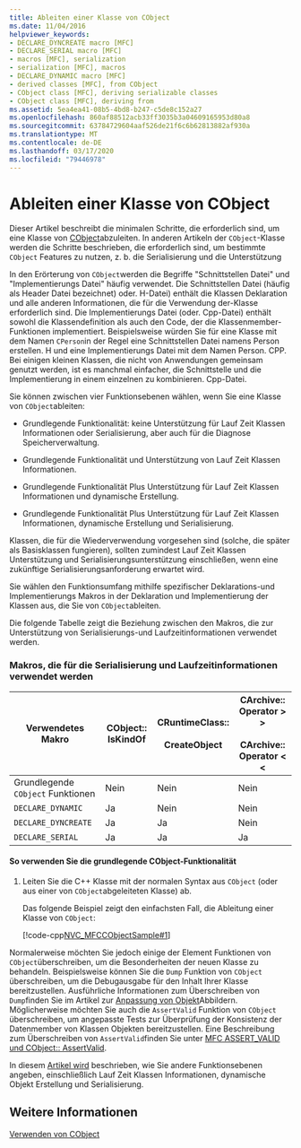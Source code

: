 ```yaml
---
title: Ableiten einer Klasse von CObject
ms.date: 11/04/2016
helpviewer_keywords:
- DECLARE_DYNCREATE macro [MFC]
- DECLARE_SERIAL macro [MFC]
- macros [MFC], serialization
- serialization [MFC], macros
- DECLARE_DYNAMIC macro [MFC]
- derived classes [MFC], from CObject
- CObject class [MFC], deriving serializable classes
- CObject class [MFC], deriving from
ms.assetid: 5ea4ea41-08b5-4bd8-b247-c5de8c152a27
ms.openlocfilehash: 860af88512acb33ff3035b3a04609165953d80a8
ms.sourcegitcommit: 63784729604aaf526de21f6c6b62813882af930a
ms.translationtype: MT
ms.contentlocale: de-DE
ms.lasthandoff: 03/17/2020
ms.locfileid: "79446978"
---
```

# <a name="deriving-a-class-from-cobject"></a>Ableiten einer Klasse von CObject

Dieser Artikel beschreibt die minimalen Schritte, die erforderlich sind, um eine Klasse von [CObject](../mfc/reference/cobject-class.md)abzuleiten. In anderen Artikeln der `CObject`-Klasse werden die Schritte beschrieben, die erforderlich sind, um bestimmte `CObject` Features zu nutzen, z. b. die Serialisierung und die Unterstützung

In den Erörterung von `CObject`werden die Begriffe "Schnittstellen Datei" und "Implementierungs Datei" häufig verwendet. Die Schnittstellen Datei (häufig als Header Datei bezeichnet) oder. H-Datei) enthält die Klassen Deklaration und alle anderen Informationen, die für die Verwendung der-Klasse erforderlich sind. Die Implementierungs Datei (oder. Cpp-Datei) enthält sowohl die Klassendefinition als auch den Code, der die Klassenmember-Funktionen implementiert. Beispielsweise würden Sie für eine Klasse mit dem Namen `CPerson`in der Regel eine Schnittstellen Datei namens Person erstellen. H und eine Implementierungs Datei mit dem Namen Person. CPP. Bei einigen kleinen Klassen, die nicht von Anwendungen gemeinsam genutzt werden, ist es manchmal einfacher, die Schnittstelle und die Implementierung in einem einzelnen zu kombinieren. Cpp-Datei.

Sie können zwischen vier Funktionsebenen wählen, wenn Sie eine Klasse von `CObject`ableiten:

- Grundlegende Funktionalität: keine Unterstützung für Lauf Zeit Klassen Informationen oder Serialisierung, aber auch für die Diagnose Speicherverwaltung.

- Grundlegende Funktionalität und Unterstützung von Lauf Zeit Klassen Informationen.

- Grundlegende Funktionalität Plus Unterstützung für Lauf Zeit Klassen Informationen und dynamische Erstellung.

- Grundlegende Funktionalität Plus Unterstützung für Lauf Zeit Klassen Informationen, dynamische Erstellung und Serialisierung.

Klassen, die für die Wiederverwendung vorgesehen sind (solche, die später als Basisklassen fungieren), sollten zumindest Lauf Zeit Klassen Unterstützung und Serialisierungsunterstützung einschließen, wenn eine zukünftige Serialisierungsanforderung erwartet wird.

Sie wählen den Funktionsumfang mithilfe spezifischer Deklarations-und Implementierungs Makros in der Deklaration und Implementierung der Klassen aus, die Sie von `CObject`ableiten.

Die folgende Tabelle zeigt die Beziehung zwischen den Makros, die zur Unterstützung von Serialisierungs-und Laufzeitinformationen verwendet werden.

### <a name="macros-used-for-serialization-and-run-time-information"></a>Makros, die für die Serialisierung und Laufzeitinformationen verwendet werden

|Verwendetes Makro|CObject:: IsKindOf|CRuntimeClass::<br /><br /> CreateObject|CArchive:: Operator > ><br /><br /> CArchive:: Operator < <|
|----------------|-----------------------|--------------------------------------|-------------------------------------------------------|
|Grundlegende `CObject` Funktionen|Nein|Nein|Nein|
|`DECLARE_DYNAMIC`|Ja|Nein|Nein|
|`DECLARE_DYNCREATE`|Ja|Ja|Nein|
|`DECLARE_SERIAL`|Ja|Ja|Ja|

#### <a name="to-use-basic-cobject-functionality"></a>So verwenden Sie die grundlegende CObject-Funktionalität

1. Leiten Sie die C++ Klasse mit der normalen Syntax aus `CObject` (oder aus einer von `CObject`abgeleiteten Klasse) ab.

   Das folgende Beispiel zeigt den einfachsten Fall, die Ableitung einer Klasse von `CObject`:

   [!code-cpp[NVC_MFCCObjectSample#1](../mfc/codesnippet/cpp/deriving-a-class-from-cobject_1.h)]

Normalerweise möchten Sie jedoch einige der Element Funktionen von `CObject`überschreiben, um die Besonderheiten der neuen Klasse zu behandeln. Beispielsweise können Sie die `Dump` Funktion von `CObject` überschreiben, um die Debugausgabe für den Inhalt Ihrer Klasse bereitzustellen. Ausführliche Informationen zum Überschreiben von `Dump`finden Sie im Artikel zur [Anpassung von Objekt](/previous-versions/visualstudio/visual-studio-2010/sc15kz85(v=vs.100))Abbildern. Möglicherweise möchten Sie auch die `AssertValid` Funktion von `CObject` überschreiben, um angepasste Tests zur Überprüfung der Konsistenz der Datenmember von Klassen Objekten bereitzustellen. Eine Beschreibung zum Überschreiben von `AssertValid`finden Sie unter [MFC ASSERT_VALID und CObject:: AssertValid](reference/diagnostic-services.md#assert_valid).

In diesem [Artikel wird](../mfc/specifying-levels-of-functionality.md) beschrieben, wie Sie andere Funktionsebenen angeben, einschließlich Lauf Zeit Klassen Informationen, dynamische Objekt Erstellung und Serialisierung.

## <a name="see-also"></a>Weitere Informationen

[Verwenden von CObject](../mfc/using-cobject.md)
